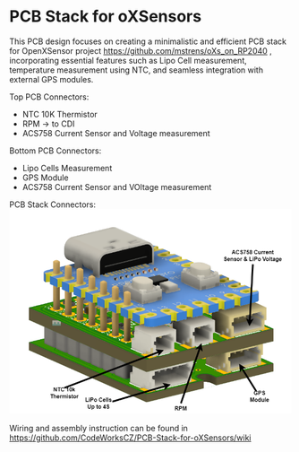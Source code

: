 # PCB Stack for oXSensors
This PCB design focuses on creating a minimalistic and efficient PCB stack for OpenXSensor project  https://github.com/mstrens/oXs_on_RP2040 , incorporating essential features such as Lipo Cell measurement, temperature measurement using NTC, and seamless integration with external GPS modules.

Top PCB Connectors:
- NTC 10K Thermistor
- RPM -> to CDI
- ACS758 Current Sensor and Voltage measurement

Bottom PCB Connectors:
- Lipo Cells Measurement
- GPS Module
- ACS758 Current Sensor and VOltage measurement


PCB Stack Connectors:
![My Image](images/Connectors.png)

Wiring and assembly instruction can be found in https://github.com/CodeWorksCZ/PCB-Stack-for-oXSensors/wiki
